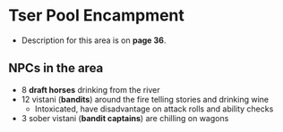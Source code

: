 # Tser Pool Encampment
* Description for this area is on **page 36**.

## NPCs in the area
* 8 **draft horses** drinking from the river
* 12 vistani (**bandits**) around the fire telling stories and drinking wine
  * Intoxicated, have disadvantage on attack rolls and ability checks
*  3 sober vistani (**bandit captains**) are chilling on wagons